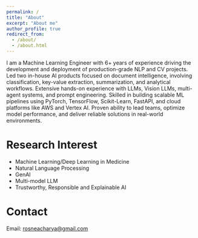 ```yaml
---
permalink: /
title: "About"
excerpt: "About me"
author_profile: true
redirect_from: 
  - /about/
  - /about.html
---
```


I am a Machine Learning Engineer with 6+ years of experience driving the development and deployment of production-grade NLP and CV projects. Led two in-house AI products focused on document intelligence, involving classification, key-value extraction, summarization, and analytical workflows. Extensive hands-on experience with LLMs, Vision LLMs, multi-agent systems, and prompt engineering. Skilled in building scalable ML pipelines using PyTorch, TensorFlow, Scikit-Learn, FastAPI, and cloud platforms like AWS and Vertex AI. Proven ability to lead teams, optimize model performance, and deliver reliable solutions in real-world environments.

# Research Interest

- Machine Learning/Deep Learning in Medicine
- Natural Language Processing
- GenAI
- Multi-model LLM
- Trustworthy, Responsible and Explainable AI



# Contact
Email: rosneacharya@gmail.com